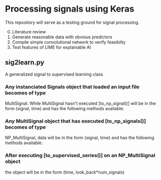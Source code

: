 # Processing signals using Keras
This repository will serve as a testing ground for signal processing.

0. Literature review
1. Generate reasonable data with obvious predictors
2. Compile simple convolutional network to verify feasibilty
3. Test features of LIME for explainable AI


## sig2learn.py
A generalized signal to supervised learning class


### Any instanciated Signals object that loaded an input file becomes of type
MultiSignal. While MultiSignal hasn't executed [to_np_signal()] will be in
the form (signal, time) and has the following methods available:




### Any MultiSignal object that has executed [to_np_signals()] becomes of type
NP_MultiSignal, data will be in the form (signal, time) and has
the following methods available:


### After executing [to_supervised_series()] on an NP_MultiSignal object
the object will be in the form (time, look_back*num_signals)


